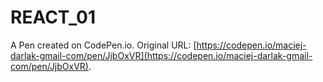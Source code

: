 # REACT_01

A Pen created on CodePen.io. Original URL: [https://codepen.io/maciej-darlak-gmail-com/pen/JjbOxVR](https://codepen.io/maciej-darlak-gmail-com/pen/JjbOxVR).


